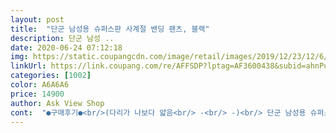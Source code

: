 ```yaml
---
layout: post 
title:  "단군 남성용 슈퍼스판 사계절 밴딩 팬츠, 블랙" 
description: 단군 남성 ..
date: 2020-06-24 07:12:18 
img: https://static.coupangcdn.com/image/retail/images/2019/12/23/12/6/30290c0d-e5c7-40fe-bb6d-762441d51653.jpg 
linkUrl: https://link.coupang.com/re/AFFSDP?lptag=AF3600438&subid=ahnPublicAsk&pageKey=1111601669&itemId=2074986570&vendorItemId=70724233019&traceid=V0-113-32c7bbe35f1f148e 
categories: [1002] 
color: A6A6A6 
price: 14900 
author: Ask View Shop 
cont:  "●구매후기●<br/>(다리가 나보다 얇음<br/> -<br/> -)<br/> 단군 남성용 슈퍼스판 사계절 밴딩 팬츠, XL, 블랙 <br/> 요 밴딩팬츠 구입전 9부 밴딩팬츠를 구입해서 입어보고는<br/>날씨가 더워지니 얆은 바지가 필요 하다는 낭군을 위해 구입 했습니다<br/>size가 조금 작게 나온듯 하다는 평이 있어서 한치수 크게<br/>가볍고 좋은데 종아리 부분? 이 살짝 쪼인듯한 느낌이들어요!<br/>굉장히 편하네요!<br/>그리고 면이 97% 이고 스판이 3% 라서 가볍네요.<br/><br/>너무 달라붙어서 원하는 핏이 안나옵니다.<br/><br/>다른것 같네요.<br/> 다른 핏이 나옵니다.<br/><br/>단점으론 주머니에 담배와 핸드폰이 있다고 티가납니다.<br/><br/>더 편하고 더 예쁘네요.<br/>.<br/>9부와 10부 사이같아 바지 길이도<br/>라지 사이즈로 3가지 색상을 구입했습니다.<br/><br/>모르겠습니다만 종아리 부분이 살짝 조인듯한 느낌이네요<br/>반품취소하고 세탁했습니다.<br/>ㅋ<br/>밴딩부분이 생각보다 딱 조여와서 주머니에 담배랑 핸드폰 넣어놔도 안내려갑니다.<br/><br/>블랙 : 붙지 않고 여유있습니다.<br/> 원하던 핏입니다.<br/><br/>블랙과 다르게 붙습니다.<br/> 사이즈가 색상별로<br/>속옷만 입고있는듯한 느낌입니다.<br/><br/>스카이 : 세가지 색상중 제일 작게 나왔습니다.<br/><br/>신랑은 173인데, 안접어도 이쁩니다.<br/><br/>신랑이 입어보더니 자기가 입는다고해서... <br/><br/>아주 좋습니다<br/>아주 편하고 시원했습니다.<br/><br/>아주 편하다고 하여 입던 바지와 번갈아 입으려고<br/>이게 마음에 들어서 다른색상을 추가주문했습니다.<br/><br/>이쁩니다.<br/><br/>저는 평소77사이즈 입는 여성입니다.<br/>ㅋ<br/>적당 하네요.<br/><br/>제 키는 163인데, 두번 밑단 넓이로 접어입음<br/>주문 했는데 넉넉하게 잘 맞아요<br/>카키색상이 은근히 코디하기가 편해서 느낌있으면서도 간편한 복장으로 자주 입고다니기 좋게 나온거같습니다.<br/><br/>카키와 흰색이 제일 잘어울리긴 하던데 흰색티가 없어서 패스.<br/><br/>하나더 구입 했는데... <br/>먼저꺼 보다요 단군 밴딩팬츠가<br/>한번 세탁하고 입었는데 물빠짐도 거의 없고 시원하고<br/>허리나 허벅지는 너무너무 편해요 냉장고바지 수준 종아리부분이 작게 나와서 그런건지.<br/>.<br/> 아니면 제가... <br/> 종아리만 티어나와잇는건지.<br/>.<br/><br/>화이트 : 빽바지 하나는 입어보고 싶어서 샀습니다.<br/><br/>화이트와 스카이는 반품하려고 했는데,<br/>후후... <br/>.<br/><br/> -<br/> -<br/>흰색으로 끈이 되어있어서 포인트로 주기도 좋더라구요 안으로 넣어서 입게도 좋게되어있어요<br/>" 
---
```


